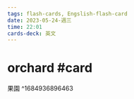 ```yaml
---
tags: flash-cards, Engslish-flash-card
date: 2023-05-24-週三
time: 22:01
cards-deck: 英文
---
```


# orchard #card 
果園
^1684936896463
